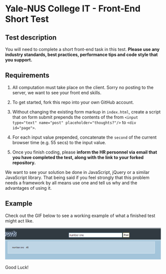 Yale-NUS College IT - Front-End Short Test
==========================================

## Test description

You will need to complete a short front-end task in this test. **Please use any industry standards, best practices, performance tips and code style that you support.** 

## Requirements

1. All computation must take place on the client. Sorry no posting to the server, we want to see your front end skills.

2. To get started, fork this repo into your own GitHub account.

3. Without changing the existing form markup in `index.html`, create a script that on form submit prepends the contents of the from `<input type="text" name="post" placeholder="thoughts?"/>` to `<div id="page">`. 

4. For each input value prepended, concatenate the `second` of the current browser time (e.g. 55 secs) to the input value.

5. Once you finish coding, please **inform the HR personnel via email that you have completed the test, along with the link to your forked repository.**

We want to see your solution be done in JavaScript, jQuery or a similar JavaScript library. That being said if you feel strongly that this problem needs a framework by all means use one and tell us why and the advantages of using it.

## Example

Check out the GIF below to see a working example of what a finished test might act like. 

![](steps.gif)

Good Luck!
